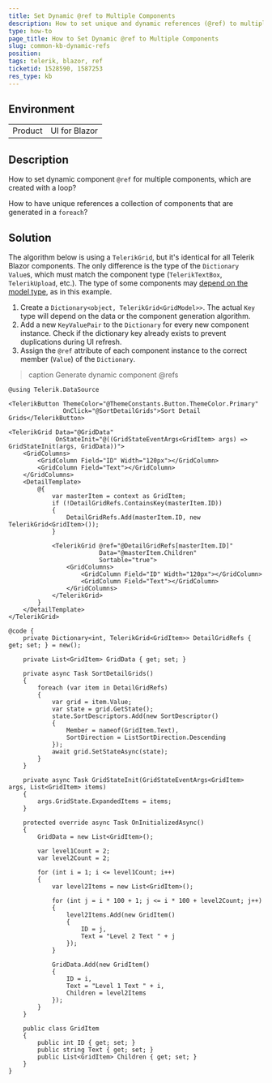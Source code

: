 ```yaml
---
title: Set Dynamic @ref to Multiple Components
description: How to set unique and dynamic references (@ref) to multiple components, which are generated in a foreach loop.
type: how-to
page_title: How to Set Dynamic @ref to Multiple Components
slug: common-kb-dynamic-refs
position: 
tags: telerik, blazor, ref
ticketid: 1528590, 1587253
res_type: kb
---
```


## Environment

<table>
    <tbody>
        <tr>
            <td>Product</td>
            <td>UI for Blazor</td>
        </tr>
    </tbody>
</table>

## Description

How to set dynamic component `@ref` for multiple components, which are created with a loop?

How to have unique references a collection of components that are generated in a `foreach`?

## Solution

The algorithm below is using a `TelerikGrid`, but it's identical for all Telerik Blazor components. The only difference is the type of the `Dictionary` `Value`s, which must match the component type (`TelerikTextBox`, `TelerikUpload`, etc.). The type of some components may [depend on the model type](slug:common-features-data-binding-overview#component-type), as in this example.

1. Create a `Dictionary<object, TelerikGrid<GridModel>>`. The actual `Key` type will depend on the data or the component generation algorithm.
1. Add a new `KeyValuePair` to the `Dictionary` for every new component instance. Check if the dictionary key already exists to prevent duplications during UI refresh.
1. Assign the `@ref` attribute of each component instance to the correct member (`Value`) of the `Dictionary`.

>caption Generate dynamic component @refs

````RAZOR
@using Telerik.DataSource

<TelerikButton ThemeColor="@ThemeConstants.Button.ThemeColor.Primary"
               OnClick="@SortDetailGrids">Sort Detail Grids</TelerikButton>

<TelerikGrid Data="@GridData"
             OnStateInit="@((GridStateEventArgs<GridItem> args) => GridStateInit(args, GridData))">
    <GridColumns>
        <GridColumn Field="ID" Width="120px"></GridColumn>
        <GridColumn Field="Text"></GridColumn>
    </GridColumns>
    <DetailTemplate>
        @{
            var masterItem = context as GridItem;
            if (!DetailGridRefs.ContainsKey(masterItem.ID))
            {
                DetailGridRefs.Add(masterItem.ID, new TelerikGrid<GridItem>());
            }

            <TelerikGrid @ref="@DetailGridRefs[masterItem.ID]"
                         Data="@masterItem.Children"
                         Sortable="true">
                <GridColumns>
                    <GridColumn Field="ID" Width="120px"></GridColumn>
                    <GridColumn Field="Text"></GridColumn>
                </GridColumns>
            </TelerikGrid>
        }
    </DetailTemplate>
</TelerikGrid>

@code {
    private Dictionary<int, TelerikGrid<GridItem>> DetailGridRefs { get; set; } = new();

    private List<GridItem> GridData { get; set; }

    private async Task SortDetailGrids()
    {
        foreach (var item in DetailGridRefs)
        {
            var grid = item.Value;
            var state = grid.GetState();
            state.SortDescriptors.Add(new SortDescriptor()
            {
                Member = nameof(GridItem.Text),
                SortDirection = ListSortDirection.Descending
            });
            await grid.SetStateAsync(state);            
        }
    }

    private async Task GridStateInit(GridStateEventArgs<GridItem> args, List<GridItem> items)
    {
        args.GridState.ExpandedItems = items;
    }

    protected override async Task OnInitializedAsync()
    {
        GridData = new List<GridItem>();

        var level1Count = 2;
        var level2Count = 2;

        for (int i = 1; i <= level1Count; i++)
        {
            var level2Items = new List<GridItem>();

            for (int j = i * 100 + 1; j <= i * 100 + level2Count; j++)
            {
                level2Items.Add(new GridItem()
                {
                    ID = j,
                    Text = "Level 2 Text " + j
                });
            }

            GridData.Add(new GridItem()
            {
                ID = i,
                Text = "Level 1 Text " + i,
                Children = level2Items
            });
        }
    }

    public class GridItem
    {
        public int ID { get; set; }
        public string Text { get; set; }
        public List<GridItem> Children { get; set; }
    }
}
````
